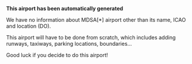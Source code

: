 **This airport has been automatically generated**

We have no information about MDSA[*] airport other than its name, ICAO and location (DO).

This airport will have to be done from scratch, which includes adding runways, taxiways, parking locations, boundaries...

Good luck if you decide to do this airport!